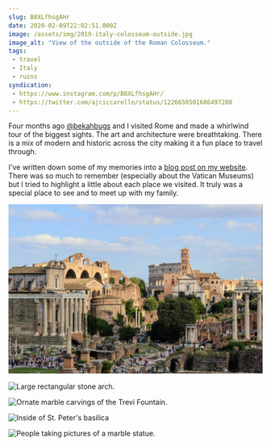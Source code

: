 ```yaml
---
slug: B8XLfhsgAHr
date: 2020-02-09T22:02:51.000Z
image: /assets/img/2019-italy-colosseum-outside.jpg
image_alt: "View of the outside of the Roman Colosseum."
tags:
 - travel
 - Italy
 - ruins
syndication:
 - https://www.instagram.com/p/B8XLfhsgAHr/
 - https://twitter.com/ajciccarello/status/1226650501686497280
---
```


Four months ago [@bekahbugs](https://www.instagram.com/bekahbugs/) and I visited Rome and made a whirlwind tour of the biggest sights. The art and architecture were breathtaking. There is a mix of modern and historic across the city making it a fun place to travel through.

I've written down some of my memories into a [blog post on my website](http://localhost:8080/blog/2020/02/06/rome-is-a-work-of-art/). There was so much to remember (especially about the Vatican Museums) but I tried to highlight a little about each place we visited. It truly was a special place to see and to meet up with my family.

![Ruins of large stone buildings lining what once was a street.](/assets/img/instagram_83963404_117470156370333_4565147720956038148_n_17881103533514502.jpg)

![Large rectangular stone arch.](/assets/img/2019-italy-arch-of-constantine.jpg)

![Ornate marble carvings of the Trevi Fountain.](/assets/img/2019-italy-trevi-fountain-day.jpg)

![Inside of St. Peter's basilica](/assets/img/2019-italy-st-peters-basilica.jpg)

![People taking pictures of a marble statue.](/assets/img/2019-italy-laocoon-and-his-sons-statue.jpg)
